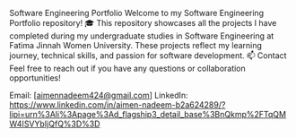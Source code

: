 Software Engineering Portfolio
Welcome to my Software Engineering Portfolio repository! 🎓 This repository showcases all the projects I have completed during my undergraduate studies in Software Engineering at Fatima Jinnah Women University. 
These projects reflect my learning journey, technical skills, and passion for software development.
📫 Contact
Feel free to reach out if you have any questions or collaboration opportunities!

Email: [aimennadeem424@gmail.com]
LinkedIn: https://www.linkedin.com/in/aimen-nadeem-b2a624289/?lipi=urn%3Ali%3Apage%3Ad_flagship3_detail_base%3BnQkmp%2FTqQMW4ISVYbIjQfQ%3D%3D
